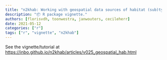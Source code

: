 ```yaml
---
title: "n2khab: Working with geospatial data sources of habitat (sub)types and RIBs"
description: "📦 R package vignette."
authors: [florisvdh, toonwestra, janwouters, cecileherr]
date: 2021-05-12
categories: ["r"]
tags: ["r", "vignette", "n2khab"]
---
```


See the vignette/tutorial at <https://inbo.github.io/n2khab/articles/v025_geospatial_hab.html>
